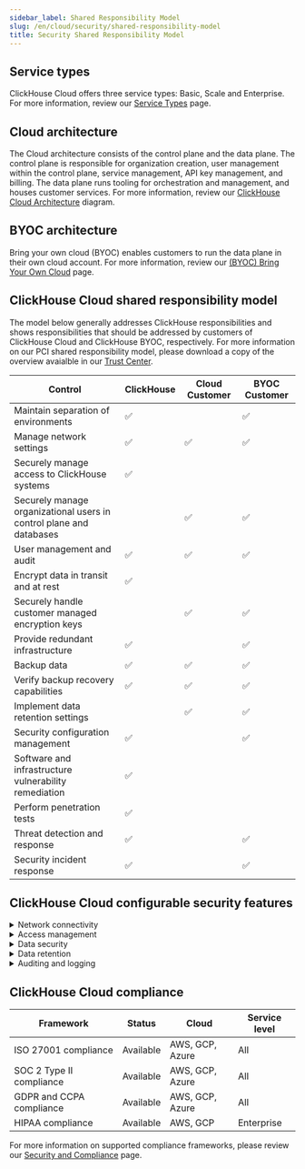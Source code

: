 ```yaml
---
sidebar_label: Shared Responsibility Model
slug: /en/cloud/security/shared-responsibility-model
title: Security Shared Responsibility Model
---
```


## Service types

ClickHouse Cloud offers three service types: Basic, Scale and Enterprise. For more information, review our [Service Types](/docs/en/cloud/manage/cloud-tiers) page.


## Cloud architecture

The Cloud architecture consists of the control plane and the data plane. The control plane is responsible for organization creation, user management within the control plane, service management, API key management, and billing. The data plane runs tooling for orchestration and management, and houses customer services. For more information, review our [ClickHouse Cloud Architecture](/docs/en/cloud/reference/architecture) diagram.

## BYOC architecture

Bring your own cloud (BYOC) enables customers to run the data plane in their own cloud account. For more information, review our [(BYOC) Bring Your Own Cloud](/docs/en/cloud/reference/byoc) page.


## ClickHouse Cloud shared responsibility model
The model below generally addresses ClickHouse responsibilities and shows responsibilities that should be addressed by customers of ClickHouse Cloud and ClickHouse BYOC, respectively. For more information on our PCI shared responsibility model, please download a copy of the overview avaialble in our [Trust Center](https://trust.clickhouse.com).

| Control                                                               | ClickHouse         | Cloud Customer      | BYOC Customer       |
|-----------------------------------------------------------------------|--------------------|---------------------|---------------------|
| Maintain separation of environments                                   | :white_check_mark: |                     | :white_check_mark:  |
| Manage network settings                                               | :white_check_mark: | :white_check_mark:  | :white_check_mark:  |
| Securely manage access to ClickHouse systems                          | :white_check_mark: |                     |                     |
| Securely manage organizational users in control plane and databases   |                    | :white_check_mark:  | :white_check_mark:  |
| User management and audit                                             | :white_check_mark: | :white_check_mark:  | :white_check_mark:  |
| Encrypt data in transit and at rest                                   | :white_check_mark: |                     |                     |
| Securely handle customer managed encryption keys                      |                    | :white_check_mark:  | :white_check_mark:  |
| Provide redundant infrastructure                                      | :white_check_mark: |                     | :white_check_mark:  |
| Backup data                                                           | :white_check_mark: | :white_check_mark:  | :white_check_mark:  |
| Verify backup recovery capabilities                                   | :white_check_mark: | :white_check_mark:  | :white_check_mark:  |
| Implement data retention settings                                     |                    | :white_check_mark:  | :white_check_mark:  |
| Security configuration management                                     | :white_check_mark: |                     | :white_check_mark:  |
| Software and infrastructure vulnerability remediation                 | :white_check_mark: |                     |                     |
| Perform penetration tests                                             | :white_check_mark: |                     |                     |
| Threat detection and response                                         | :white_check_mark: |                     | :white_check_mark:  |
| Security incident response                                            | :white_check_mark: |                     | :white_check_mark:  |

## ClickHouse Cloud configurable security features

<details>
  <summary>Network connectivity</summary>

  | Setting                                                                                              | Status    | Cloud             | Service level        |  
  |------------------------------------------------------------------------------------------------------|-----------|-------------------|----------------------|
  | [IP filters](/docs/en/cloud/security/setting-ip-filters) to restrict connections to services         | Available | AWS, GCP, Azure   | All                  |
  | [Private link](/docs/en/cloud/security/private-link-overview) to securely connect to services        | Available | AWS, GCP, Azure   | Scale or Enterprise  |
  
</details>
<details>
  <summary>Access management</summary>

  
  | Setting                                                                                              | Status    | Cloud             | Service level           |  
  |------------------------------------------------------------------------------------------------------|-----------|-------------------|-------------------------|
  | [Standard role-based access](/docs/en/cloud/security/cloud-access-management) in control plane | Available | AWS, GCP, Azure | All               | 
  | [Multi-factor authentication (MFA)](/docs/en/cloud/security/cloud-authentication#multi-factor-authhentication) available | Available | AWS, GCP, Azure | All   |
  | [SAML Single Sign-On](/docs/en/cloud/security/saml-setup) to control plane available                 | Preview   | AWS, GCP, Azure   | Enterprise              |
  | Granular [role-based access control](/docs/en/cloud/security/cloud-access-management#database-roles) in databases | Available | AWS, GCP, Azure | All          |
  
</details>
<details>
  <summary>Data security</summary>

  | Setting                                                                                              | Status    | Cloud             | Service level           |  
  |------------------------------------------------------------------------------------------------------|-----------|-------------------|-------------------------|
  | [Cloud provider and region](/docs/en/cloud/reference/supported-regions) selections                   | Available | AWS, GCP, Azure   | All                     |
  | Limited [free daily backups](/docs/en/cloud/manage/backups#default-backup-policy)                    | Available | AWS, GCP, Azure   | All                     |
  | [Custom backup configurations](/docs/en/cloud/manage/backups#configurable-backups) available         | Available | GCP, AWS, Azure   | Scale or Enterprise     |
  | [Customer managed encryption keys (CMEK)](/docs/en/cloud/security/cmek) for transparent<br/> data encryption available  | Available | AWS | Scale or Enterprise |
  | [Field level encryption](/docs/en/sql-reference/functions/encryption-functions) with manual key management for granular encryption | Available | GCP, AWS, Azure | All  |

  
</details>
<details>
  <summary>Data retention</summary>

  | Setting                                                                                              | Status    | Cloud             | Service level           |  
  |------------------------------------------------------------------------------------------------------|-----------|-------------------|-------------------------|
  | [Time to live (TTL)](/docs/en/sql-reference/statements/alter/ttl) settings to manage retention       | Available | AWS, GCP, Azure   | All                     |
  | [ALTER TABLE DELETE](/docs/en/sql-reference/statements/alter/delete) for heavy deletion actions      | Available | AWS, GCP, Azure   | All                     |
  | [Lightweight DELETE](/docs/en/sql-reference/statements/delete) for measured deletion activities      | Available | AWS, GCP, Azure   | All                     |
  
</details>
<details>
  <summary>Auditing and logging</summary>

  | Setting                                                                                              | Status    | Cloud             | Service level           |  
  |------------------------------------------------------------------------------------------------------|-----------|-------------------|-------------------------|
  | [Audit log](/docs/en/cloud/security/audit-logging) for control plane activities                      | Available | AWS, GCP, Azure   | All                     |
  | [Session log](/docs/en/operations/system-tables/session_log) for database activities                 | Available | AWS, GCP, Azure   | All                     |
  | [Query log](/docs/en/operations/system-tables/query_log) for database activities                     | Available | AWS, GCP, Azure   | All                     |
  
</details>

## ClickHouse Cloud compliance

  | Framework                                                                                            | Status    | Cloud             | Service level           |  
  |------------------------------------------------------------------------------------------------------|-----------|-------------------|-------------------------|
  | ISO 27001 compliance                                                                                 | Available | AWS, GCP, Azure   | All                     |
  | SOC 2 Type II compliance                                                                             | Available | AWS, GCP, Azure   | All                     |
  | GDPR and CCPA compliance                                                                             | Available | AWS, GCP, Azure   | All                     |
  | HIPAA compliance                                                                                     | Available | AWS, GCP          | Enterprise              |

  For more information on supported compliance frameworks, please review our [Security and Compliance](/docs/en/cloud/security/security-and-compliance) page.

